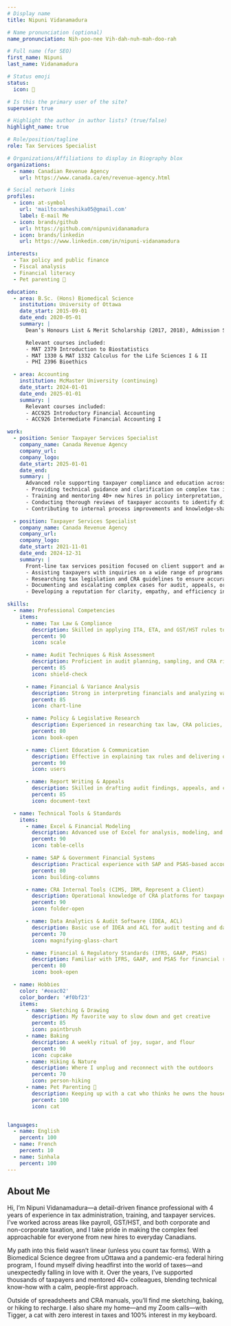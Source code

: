 ```yaml
---
# Display name
title: Nipuni Vidanamadura

# Name pronunciation (optional)
name_pronunciation: Nih-poo-nee Vih-dah-nuh-mah-doo-rah

# Full name (for SEO)
first_name: Nipuni
last_name: Vidanamadura

# Status emoji
status:
  icon: 🧾

# Is this the primary user of the site?
superuser: true

# Highlight the author in author lists? (true/false)
highlight_name: true

# Role/position/tagline
role: Tax Services Specialist

# Organizations/Affiliations to display in Biography blox
organizations:
  - name: Canadian Revenue Agency
    url: https://www.canada.ca/en/revenue-agency.html

# Social network links
profiles:
  - icon: at-symbol
    url: 'mailto:maheshika05@gmail.com'
    label: E-mail Me
  - icon: brands/github
    url: https://github.com/nipunividanamadura
  - icon: brands/linkedin
    url: https://www.linkedin.com/in/nipuni-vidanamadura

interests:
  - Tax policy and public finance
  - Fiscal analysis
  - Financial literacy
  - Pet parenting 🐾

education:
  - area: B.Sc. (Hons) Biomedical Science
    institution: University of Ottawa
    date_start: 2015-09-01
    date_end: 2020-05-01
    summary: |
      Dean’s Honours List & Merit Scholarship (2017, 2018), Admission Scholarship (2015)

      Relevant courses included:
      - MAT 2379 Introduction to Biostatistics
      - MAT 1330 & MAT 1332 Calculus for the Life Sciences I & II
      - PHI 2396 Bioethics

  - area: Accounting
    institution: McMaster University (continuing)
    date_start: 2024-01-01
    date_end: 2025-01-01
    summary: |
      Relevant courses included:
      - ACC925 Introductory Financial Accounting
      - ACC926 Intermediate Financial Accounting I

work:
  - position: Senior Taxpayer Services Specialist
    company_name: Canada Revenue Agency
    company_url:
    company_logo:
    date_start: 2025-01-01
    date_end:
    summary: |
      Advanced role supporting taxpayer compliance and education across multiple tax programs. Responsibilities include:
      - Providing technical guidance and clarification on complex tax issues related to corporate and personal income tax, GST/HST, and payroll
      - Training and mentoring 40+ new hires in policy interpretation, tax program application, and client communication best practices
      - Conducting thorough reviews of taxpayer accounts to identify discrepancies, ensure compliance, and resolve escalated cases
      - Contributing to internal process improvements and knowledge-sharing initiatives to increase operational efficiency

  - position: Taxpayer Services Specialist
    company_name: Canada Revenue Agency
    company_url:
    company_logo:
    date_start: 2021-11-01
    date_end: 2024-12-31
    summary: |
      Front-line tax services position focused on client support and accurate application of tax legislation. Responsibilities included:
      - Assisting taxpayers with inquiries on a wide range of programs including GST/HST, payroll, and income tax
      - Researching tax legislation and CRA guidelines to ensure accurate and consistent information delivery
      - Documenting and escalating complex cases for audit, appeals, or compliance review
      - Developing a reputation for clarity, empathy, and efficiency in high-volume, high-stakes interactions

skills:
  - name: Professional Competencies
    items:
      - name: Tax Law & Compliance
        description: Skilled in applying ITA, ETA, and GST/HST rules to identify non-compliance.
        percent: 90
        icon: scale

      - name: Audit Techniques & Risk Assessment
        description: Proficient in audit planning, sampling, and CRA risk assessment methods.
        percent: 85
        icon: shield-check

      - name: Financial & Variance Analysis
        description: Strong in interpreting financials and analyzing variances under PSAS.
        percent: 85
        icon: chart-line

      - name: Policy & Legislative Research
        description: Experienced in researching tax law, CRA policies, and case law.
        percent: 80
        icon: book-open

      - name: Client Education & Communication
        description: Effective in explaining tax rules and delivering outreach and training.
        percent: 90
        icon: users

      - name: Report Writing & Appeals
        description: Skilled in drafting audit findings, appeals, and clear policy summaries.
        percent: 85
        icon: document-text

  - name: Technical Tools & Standards
    items:
      - name: Excel & Financial Modeling
        description: Advanced use of Excel for analysis, modeling, and financial reporting.
        percent: 90
        icon: table-cells

      - name: SAP & Government Financial Systems
        description: Practical experience with SAP and PSAS-based accounting tools.
        percent: 80
        icon: building-columns

      - name: CRA Internal Tools (CIMS, IRM, Represent a Client)
        description: Operational knowledge of CRA platforms for taxpayer and case handling.
        percent: 90
        icon: folder-open

      - name: Data Analytics & Audit Software (IDEA, ACL)
        description: Basic use of IDEA and ACL for audit testing and data analysis.
        percent: 70
        icon: magnifying-glass-chart

      - name: Financial & Regulatory Standards (IFRS, GAAP, PSAS)
        description: Familiar with IFRS, GAAP, and PSAS for financial reporting and tax.
        percent: 80
        icon: book-open

  - name: Hobbies
    color: '#eeac02'
    color_border: '#f0bf23'
    items:
      - name: Sketching & Drawing
        description: My favorite way to slow down and get creative
        percent: 85
        icon: paintbrush
      - name: Baking
        description: A weekly ritual of joy, sugar, and flour
        percent: 90
        icon: cupcake
      - name: Hiking & Nature
        description: Where I unplug and reconnect with the outdoors
        percent: 70
        icon: person-hiking
      - name: Pet Parenting 🐾
        description: Keeping up with a cat who thinks he owns the house
        percent: 100
        icon: cat


languages:
  - name: English
    percent: 100
  - name: French
    percent: 10
  - name: Sinhala
    percent: 100
---
```


## About Me

Hi, I’m Nipuni Vidanamadura—a detail-driven finance professional with 4 years of experience in tax administration, training, and taxpayer services. I’ve worked across areas like payroll, GST/HST, and both corporate and non-corporate taxation, and I take pride in making the complex feel approachable for everyone from new hires to everyday Canadians.

My path into this field wasn’t linear (unless you count tax forms). With a Biomedical Science degree from uOttawa and a pandemic-era federal hiring program, I found myself diving headfirst into the world of taxes—and unexpectedly falling in love with it. Over the years, I’ve supported thousands of taxpayers and mentored 40+ colleagues, blending technical know-how with a calm, people-first approach.

Outside of spreadsheets and CRA manuals, you’ll find me sketching, baking, or hiking to recharge. I also share my home—and my Zoom calls—with Tigger, a cat with zero interest in taxes and 100% interest in my keyboard.
